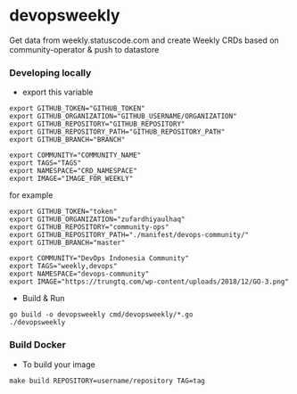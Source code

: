 # devopsweekly
Get data from weekly.statuscode.com and create Weekly CRDs based on community-operator & push to datastore

### Developing locally
- export this variable
```
export GITHUB_TOKEN="GITHUB_TOKEN"
export GITHUB_ORGANIZATION="GITHUB_USERNAME/ORGANIZATION"
export GITHUB_REPOSITORY="GITHUB_REPOSITORY"
export GITHUB_REPOSITORY_PATH="GITHUB_REPOSITORY_PATH"
export GITHUB_BRANCH="BRANCH"

export COMMUNITY="COMMUNITY_NAME"
export TAGS="TAGS"
export NAMESPACE="CRD_NAMESPACE"
export IMAGE="IMAGE_FOR_WEEKLY"
```
for example
```
export GITHUB_TOKEN="token"
export GITHUB_ORGANIZATION="zufardhiyaulhaq"
export GITHUB_REPOSITORY="community-ops"
export GITHUB_REPOSITORY_PATH="./manifest/devops-community/"
export GITHUB_BRANCH="master"

export COMMUNITY="DevOps Indonesia Community"
export TAGS="weekly,devops"
export NAMESPACE="devops-community"
export IMAGE="https://trungtq.com/wp-content/uploads/2018/12/GO-3.png"
```
- Build & Run
```
go build -o devopsweekly cmd/devopsweekly/*.go
./devopsweekly
```

### Build Docker
- To build your image
```
make build REPOSITORY=username/repository TAG=tag
```
